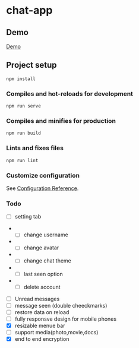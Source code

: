# chat-app
## Demo
[Demo](https://vue-chat-app.netlify.app/)
## Project setup
```
npm install
```

### Compiles and hot-reloads for development
```
npm run serve
```

### Compiles and minifies for production
```
npm run build
```

### Lints and fixes files
```
npm run lint
```

### Customize configuration
See [Configuration Reference](https://cli.vuejs.org/config/).

### Todo

- [ ] setting tab
- - [ ] change username
- - [ ] change avatar
- - [ ] change chat theme
- - [ ] last seen option
- - [ ] delete account
- [ ] Unread messages
- [ ] message seen (double cheeckmarks)
- [ ] restore data on reload 
- [ ] fully responsve design for mobile phones
- [X] resizable menue bar
- [ ] support media(photo,movie,docs)
- [X] end to end encryption
